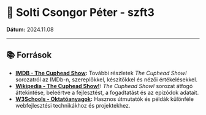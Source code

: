 # 🎉 Solti Csongor Péter - szft3

**Dátum:** 2024.11.08

---

## 📚 Források

- **[IMDB - The Cuphead Show](https://www.imdb.com/title/tt10611608/):** További részletek *The Cuphead Show!* sorozatról az IMDb-n, szereplőkkel, készítőkkel és nézői értékelésekkel.
- **[Wikipedia - The Cuphead Show!](https://en.wikipedia.org/wiki/The_Cuphead_Show!):** *The Cuphead Show!* sorozat átfogó áttekintése, beleértve a fejlesztést, a fogadtatást és az epizódok adatait.
- **[W3Schools - Oktatóanyagok](https://www.w3schools.com/howto/default.asp):** Hasznos útmutatók és példák különféle webfejlesztési technikákhoz és projektekhez.
